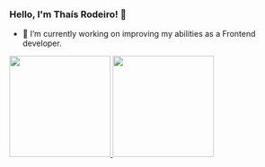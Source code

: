 ### Hello, I'm Thaís Rodeiro! 👋

- 🔭 I’m currently working on improving my abilities as a Frontend developer.


<div>
  <a href="https://github.com/Opabby">
  <img height="180em" src="https://github-readme-stats-mu-self-61.vercel.app/api?username=Opabby&show_privates=true&show_icons=true&theme=cobalt"/>
  <img height="180em" src="https://github-readme-stats-mu-self-61.vercel.app/api/top-langs/?username=Opabby&layout=compact&theme=cobalt"/>
</div>
<!--<div style="diplay: inline_block"><br>
  <img align="center" alt="Thais-CSS3" height="30" width="40" src="https://cdn.jsdelivr.net/gh/devicons/devicon/icons/css3/css3-plain.svg" />
  <img align="center" alt="Thais-html5" height="30" width="40" src="https://cdn.jsdelivr.net/gh/devicons/devicon/icons/html5/html5-plain.svg" />
  <img align="center" alt="Thais-js" height="30" width="40" src="https://cdn.jsdelivr.net/gh/devicons/devicon/icons/javascript/javascript-plain.svg" />
  <img align="center" alt="Thais-solidity" height="30" width="40" src="https://cdn.jsdelivr.net/gh/devicons/devicon/icons/solidity/solidity-original.svg" />
</div>-->
<!--

Here are some ideas to get you started:



- 👯 I’m looking to collaborate on ...
- 🤔 I’m looking for help with ...
- 💬 Ask me about ...

- 😄 Pronouns: ...
- 
-->
